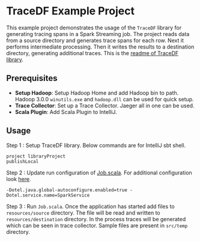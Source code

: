# TraceDF Example Project

This example project demonstrates the usage of the `TraceDF` library for generating tracing spans in a Spark Streaming job. 
The project reads data from a source directory and generates trace spans for each row. 
Next it performs intermediate processing. 
Then it writes the results to a destination directory, generating additional traces.
This is the [readme of TraceDF library](./../library/README.md).

## Prerequisites

- **Setup Hadoop**: Setup Hadoop Home and add Hadoop bin to path. Hadoop 3.0.0 `winutils.exe` and `hadoop.dll` can be used for quick setup.
- **Trace Collector**: Set up a Trace Collector. Jaeger all in one can be used.
- **Scala Plugin**: Add Scala Plugin to IntelliJ.

## Usage

Step 1 : Setup TraceDF library. Below commands are for IntelliJ sbt shell.
```
project libraryProject
publishLocal
```

Step 2 : Update run configuration of [Job.scala](src/main/scala/com/example/tracing/Job.scala). For additional configuration look [here](https://opentelemetry.io/docs/languages/sdk-configuration/general/).
```
-Dotel.java.global-autoconfigure.enabled=true -Dotel.service.name=SparkService
```

Step 3 : Run `Job.scala`. 
Once the application has started add files to `resources/source` directory. The file will be read and written to `resources/destination` directory. In the process traces will be generated which can be seen in trace collector. Sample files are present in `src/temp` directory.

